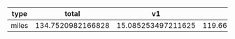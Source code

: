 type | total | v1 | vx
--- | --- | --- | ---
miles | 134.7520982166828 | 15.085253497211625 | 119.66684471947123

